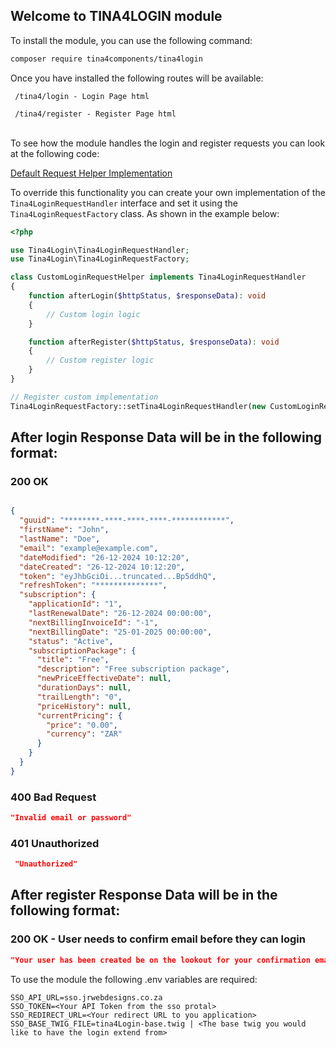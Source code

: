## Welcome to TINA4LOGIN module



To install the module, you can use the following command:

```bash
composer require tina4components/tina4login
```


Once you have installed the following routes will be available:

```
 /tina4/login - Login Page html 
 
 /tina4/register - Register Page html
```
<br>
To see how the module handles the login and register requests you can look at the following code:

[Default Request Helper Implementation ](https://github.com/JonoRabie011/Tina4Login/blob/master/Tina4Login/Tina4LoginRequestHelper.php)

To override this functionality you can create your own implementation of the `Tina4LoginRequestHandler` 
interface and set it using the `Tina4LoginRequestFactory` class. As shown in the example below:

```php
<?php

use Tina4Login\Tina4LoginRequestHandler;
use Tina4Login\Tina4LoginRequestFactory;

class CustomLoginRequestHelper implements Tina4LoginRequestHandler
{
    function afterLogin($httpStatus, $responseData): void
    {
        // Custom login logic
    }

    function afterRegister($httpStatus, $responseData): void
    {
        // Custom register logic
    }
}

// Register custom implementation
Tina4LoginRequestFactory::setTina4LoginRequestHandler(new CustomLoginRequestHelper());
```

## After login Response Data will be in the following format:

### 200 OK
```json

{
  "guuid": "********-****-****-****-************",
  "firstName": "John",
  "lastName": "Doe",
  "email": "example@example.com",
  "dateModified": "26-12-2024 10:12:20",
  "dateCreated": "26-12-2024 10:12:20",
  "token": "eyJhbGciOi...truncated...Bp5ddhQ",
  "refreshToken": "**************",
  "subscription": {
    "applicationId": "1",
    "lastRenewalDate": "26-12-2024 00:00:00",
    "nextBillingInvoiceId": "-1",
    "nextBillingDate": "25-01-2025 00:00:00",
    "status": "Active",
    "subscriptionPackage": {
      "title": "Free",
      "description": "Free subscription package",
      "newPriceEffectiveDate": null,
      "durationDays": null,
      "trailLength": "0",
      "priceHistory": null,
      "currentPricing": {
        "price": "0.00",
        "currency": "ZAR"
      }
    }
  }
}
```

### 400 Bad Request
```json
"Invalid email or password"
```

### 401 Unauthorized
```json
 "Unauthorized"
```

## After register Response Data will be in the following format:

### 200 OK - User needs to confirm email before they can login
```json
"Your user has been created be on the lookout for your confirmation email"
```


To use the module the following .env variables are required:

```dotenv
SSO_API_URL=sso.jrwebdesigns.co.za
SSO_TOKEN=<Your API Token from the sso protal>
SSO_REDIRECT_URL=<Your redirect URL to you application>
SSO_BASE_TWIG_FILE=tina4Login-base.twig | <The base twig you would like to have the login extend from>
```
